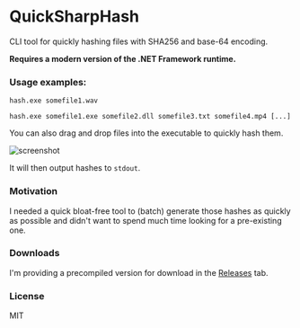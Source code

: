 # QuickSharpHash
CLI tool for quickly hashing files with SHA256 and base-64 encoding.

**Requires a modern version of the .NET Framework runtime.**

### Usage examples:
```hash.exe somefile1.wav```

```hash.exe somefile1.exe somefile2.dll somefile3.txt somefile4.mp4 [...]```

You can also drag and drop files into the executable to quickly hash them.

![screenshot](https://i.imgur.com/sLftmZb.png)

It will then output hashes to `stdout`.

### Motivation
I needed a quick bloat-free tool to (batch) generate those hashes as quickly as possible and didn't want to spend much time looking for a pre-existing one.

### Downloads
I'm providing a precompiled version for download in the [Releases](https://github.com/patrickpissurno/QuickSharpHash/releases/latest) tab.

### License
MIT
